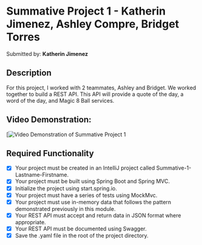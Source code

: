 # Summative Project 1 - Katherin Jimenez, Ashley Compre, Bridget Torres

Submitted by: **Katherin Jimenez**

## Description
For this project, I worked with 2 teammates, Ashley and Bridget. We worked together to build a REST API. 
This API will provide a quote of the day, a word of the day, and Magic 8 Ball services.

## Video Demonstration: 
[![Video Demonstration of Summative Project 1](https://www.youtube.com/watch?v=W7AFpuR7Dnk&t=3s&ab_channel=katherinkay)

## Required Functionality
* [X] Your project must be created in an IntelliJ project called Summative-1-Lastname-Firstname.
* [X] Your project must be built using Spring Boot and Spring MVC.
* [X] Initialize the project using start.spring.io.
* [X] Your project must have a series of tests using MockMvc.
* [X] Your project must use in-memory data that follows the pattern demonstrated previously in this module.
* [X] Your REST API must accept and return data in JSON format where appropriate.
* [X] Your REST API must be documented using Swagger.
* [X] Save the .yaml file in the root of the project directory.
